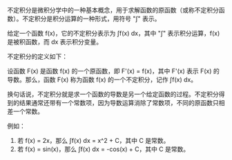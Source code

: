 不定积分是微积分学中的一种基本概念，用于求解函数的原函数（或称不定积分函数）。不定积分是积分运算的一种形式，用符号 "∫" 表示。

给定一个函数 f(x)，它的不定积分表示为 ∫f(x) dx，其中 "∫" 表示积分运算，f(x) 是被积函数，而 dx 表示积分变量。

不定积分的定义如下：

设函数 F(x) 是函数 f(x) 的一个原函数，即 F'(x) = f(x)，其中 F'(x) 表示 F(x) 的导数。那么，函数 F(x) 称为函数 f(x) 的一个不定积分，记作 ∫f(x) dx。

换句话说，不定积分就是求一个函数的导数是另一个给定函数的过程。不定积分得到的结果通常还带有一个常数项，因为导数运算消除了常数项，不同的原函数只相差一个常数。

例如：

1. 若 f(x) = 2x，那么 ∫f(x) dx = x^2 + C，其中 C 是常数。
2. 若 f(x) = sin(x)，那么 ∫f(x) dx = -cos(x) + C，其中 C 是常数。